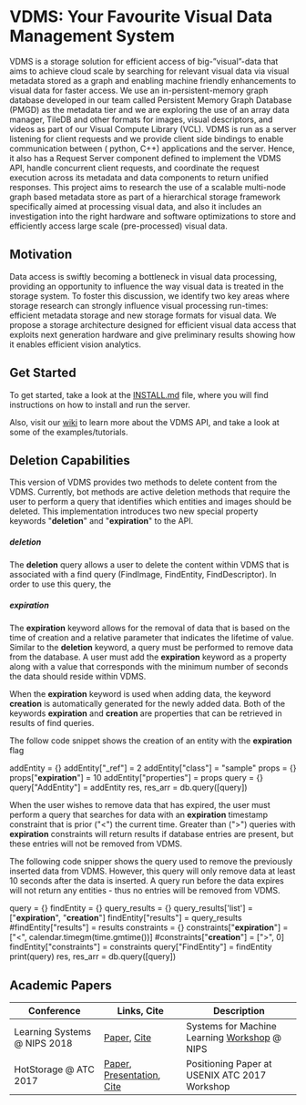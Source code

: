 # VDMS: Your Favourite Visual Data Management System

VDMS is a storage solution for efficient access of big-”visual”-data that aims
to achieve cloud scale by searching for relevant visual data via visual
metadata stored as a graph and enabling machine friendly enhancements to
visual data for faster access.  We use an in-persistent-memory graph database
developed in our team called Persistent Memory Graph Database (PMGD) as the
metadata tier and we are exploring the use of an array data manager, TileDB
and other formats for images, visual descriptors, and videos as part of our
Visual Compute Library (VCL). VDMS is run as a server listening for client
requests and we provide client side bindings to enable communication between (
python, C++) applications and the server. Hence, it also has a Request Server
component defined to implement the VDMS API, handle concurrent client
requests, and coordinate the request execution across its metadata and data
components to return unified responses. This project aims to research the use
of a scalable multi-node graph based metadata store as part of a hierarchical
storage framework specifically aimed at processing visual data, and also it
includes an investigation into the right hardware and software optimizations
to store and efficiently access large scale (pre-processed) visual data.

## Motivation

Data access is swiftly becoming a bottleneck in visual data processing,
providing an opportunity to influence the way visual data is treated in the
storage system. To foster this discussion, we identify two key areas where
storage research can strongly influence visual processing run-times:
efficient metadata storage and new storage formats for visual data. We
propose a storage architecture designed for efficient visual data access
that exploits next generation hardware and give preliminary results showing
how it enables efficient vision analytics.


## Get Started

To get started, take a look at the [INSTALL.md](INSTALL.md) file, where
you will find instructions on how to install and run the server.

Also, visit our [wiki](https://github.com/IntelLabs/vdms/wiki)
to learn more about the VDMS API, and take a look at some of
the examples/tutorials.



## Deletion Capabilities

This version of VDMS provides two methods to delete content from the VDMS. Currently, bot methods are active deletion methods that require the user to perform a query that identifies which entities and images should be deleted. This implementation introduces two new special property keywords "__deletion__" and "__expiration__" to the API.

##### __deletion__
The __deletion__ query allows a user to delete the content within VDMS that is associated with a find query (FindImage, FindEntity, FindDescriptor). In order to use this query, the 

##### __expiration__
The __expiration__ keyword allows for the removal of data that is based on the time of creation and a relative parameter that indicates the lifetime of value. Similar to the __deletion__ keyword, a query must be performed to remove data from the database. A user must add the __expiration__ keyword as a property along with a value that corresponds with the minimum number of seconds the data should reside within VDMS. 

When the __expiration__ keyword is used when adding data, the keyword __creation__ is automatically generated for the newly added data. Both of the keywords __expiration__ and __creation__ are properties that can be retrieved in results of find queries. 

The follow code snippet shows the creation of an entity with the __expiration__ flag

addEntity = {}
addEntity["_ref"] = 2
addEntity["class"] = "sample"
props = {}
props["__expiration__"] = 10
addEntity["properties"] = props
query = {}
query["AddEntity"] = addEntity
res, res_arr = db.query([query])

When the user wishes to remove data that has expired, the user must perform a query that searches for data with an __expiration__ timestamp constraint that is prior ("<") the current time. Greater than (">") queries with __expiration__ constraints will return results if database entries are present, but these entries will not be removed from VDMS.

The following code snipper shows the query used to remove the previously inserted data from VDMS. However, this query will only remove data at least 10 seconds after the data is inserted. A query run before the data expires will not return any entities - thus no entries will be removed from VDMS.

query = {}
findEntity = {}
query_results = {}
query_results['list'] = ["__expiration__", "__creation__"]
findEntity["results"] = query_results
#findEntity["results"] = results
constraints = {}
constraints["__expiration__"] = ["<", calendar.timegm(time.gmtime())]
#constraints["__creation__"] = [">", 0]
findEntity["constraints"] = constraints
query["FindEntity"] = findEntity
print(query)
res, res_arr = db.query([query])


## Academic Papers

Conference | Links, Cite | Description
------------ | ------------- | -------------
Learning Systems @ NIPS 2018 | [Paper](https://export.arxiv.org/abs/1810.11832), [Cite](https://dblp.uni-trier.de/rec/bibtex/journals/corr/abs-1810-11832) | Systems for Machine Learning [Workshop](http://learningsys.org/nips18/cfp.html) @ NIPS
HotStorage @ ATC 2017 | [Paper](https://www.usenix.org/conference/hotstorage17/program/presentation/gupta-cledat), [Presentation](https://www.usenix.org/conference/hotstorage17/program/presentation/gupta-cledat), [Cite](https://www.usenix.org/biblio/export/bibtex/203374)| Positioning Paper at USENIX ATC 2017 Workshop
